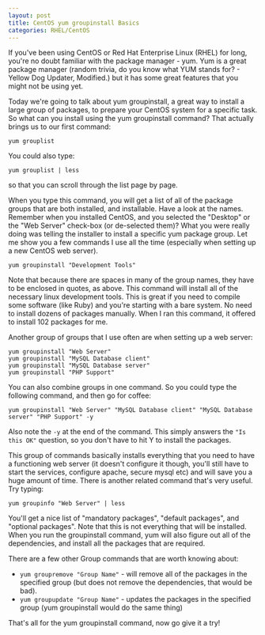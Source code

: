 ```yaml
---
layout: post
title: CentOS yum groupinstall Basics
categories: RHEL/CentOS
---
```

If you've been using CentOS or Red Hat Enterprise Linux (RHEL) for long, you're no doubt familiar with the package manager - yum. Yum is a great package manager (random trivia, do you know what YUM stands for? - Yellow Dog Updater, Modified.) but it has some great features that you might not be using yet.

Today we're going to talk about yum groupinstall, a great way to install a large group of packages, to prepare your CentOS system for a specific task. So what can you install using the yum groupinstall command? That actually brings us to our first command:

```
yum grouplist
```

You could also type:

```
yum grouplist | less
```

so that you can scroll through the list page by page.

When you type this command, you will get a list of all of the package groups that are both installed, and installable. Have a look at the names. Remember when you installed CentOS, and you selected the "Desktop" or the "Web Server" check-box (or de-selected them)? What you were really doing was telling the installer to install a specific yum package group. Let me show you a few commands I use all the time (especially when setting up a new CentOS web server).

```
yum groupinstall "Development Tools"
```

Note that because there are spaces in many of the group names, they have to be enclosed in quotes, as above. This command will install all of the necessary linux development tools. This is great if you need to compile some software (like Ruby) and you're starting with a bare system. No need to install dozens of packages manually. When I ran this command, it offered to install 102 packages for me.

Another group of groups that I use often are when setting up a web server:

```
yum groupinstall "Web Server"
yum groupinstall "MySQL Database client"
yum groupinstall "MySQL Database server"
yum groupinstall "PHP Support"
```

You can also combine groups in one command. So you could type the following command, and then go for coffee:

```
yum groupinstall "Web Server" "MySQL Database client" "MySQL Database server" "PHP Support" -y
```

Also note the `-y` at the end of the command. This simply answers the <code>"Is this OK"</code> question, so you don't have to hit Y to install the packages.

This group of commands basically installs everything that you need to have a functioning web server (it doesn't configure it though, you'll still have to start the services, configure apache, secure mysql etc) and will save you a huge amount of time. There is another related command that's very useful. Try typing:

```
yum groupinfo "Web Server" | less
```

You'll get a nice list of "mandatory packages", "default packages", and "optional packages". Note that this is not everything that will be installed. When you run the groupinstall command, yum will also figure out all of the dependencies, and install all the packages that are required.

There are a few other Group commands that are worth knowing about:

* `yum groupremove "Group Name"` - will remove all of the packages in the specified group (but does not remove the dependencies, that would be bad).
* `yum groupupdate "Group Name"` - updates the packages in the specified group (yum groupinstall would do the same thing)

That's all for the yum groupinstall command, now go give it a try!